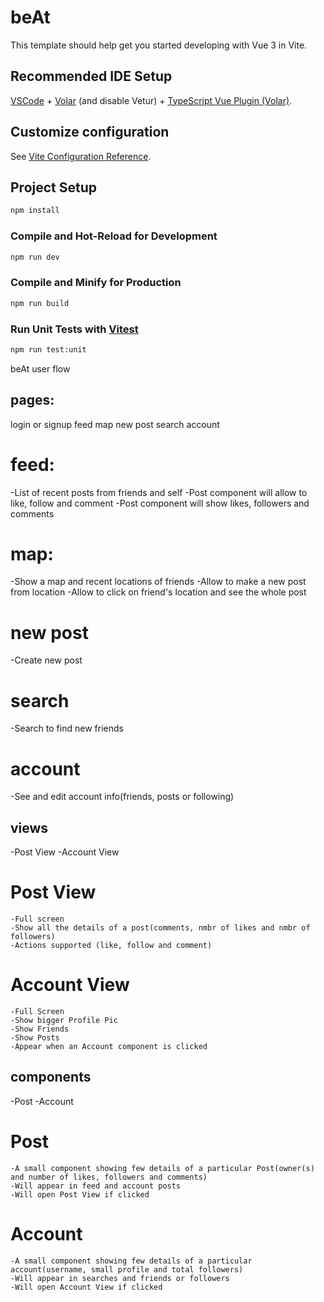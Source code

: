 # beAt

This template should help get you started developing with Vue 3 in Vite.

## Recommended IDE Setup

[VSCode](https://code.visualstudio.com/) + [Volar](https://marketplace.visualstudio.com/items?itemName=Vue.volar) (and disable Vetur) + [TypeScript Vue Plugin (Volar)](https://marketplace.visualstudio.com/items?itemName=Vue.vscode-typescript-vue-plugin).

## Customize configuration

See [Vite Configuration Reference](https://vitejs.dev/config/).

## Project Setup

```sh
npm install
```

### Compile and Hot-Reload for Development

```sh
npm run dev
```

### Compile and Minify for Production

```sh
npm run build
```

### Run Unit Tests with [Vitest](https://vitest.dev/)

```sh
npm run test:unit
```

beAt user flow

## pages:
  login or signup
  feed
  map
  new post
  search
  account

# feed:
  -List of recent posts from friends and self
  -Post component will allow to like, follow and comment
  -Post component will show likes, followers and comments

# map:
  -Show a map and recent locations of friends
  -Allow to make a new post from location
  -Allow to click on friend's location and see the whole post

# new post
  -Create new post

# search
  -Search to find new friends

# account 
  -See and edit account info(friends, posts or following)


## views
  -Post View
  -Account View

  # Post View
    -Full screen
    -Show all the details of a post(comments, nmbr of likes and nmbr of followers)
    -Actions supported (like, follow and comment)

  # Account View
    -Full Screen
    -Show bigger Profile Pic
    -Show Friends
    -Show Posts
    -Appear when an Account component is clicked


## components
  -Post
  -Account

  # Post
    -A small component showing few details of a particular Post(owner(s) and number of likes, followers and comments)
    -Will appear in feed and account posts
    -Will open Post View if clicked

  # Account
    -A small component showing few details of a particular account(username, small profile and total followers)
    -Will appear in searches and friends or followers
    -Will open Account View if clicked
  